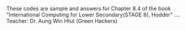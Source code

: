 These codes are sample and answers for
Chapter 8.4 of the book
"International Computing for Lower Secondary(STAGE 8), Hodder"
....
Teacher: Dr. Aung Win Htut (Green Hackers)
